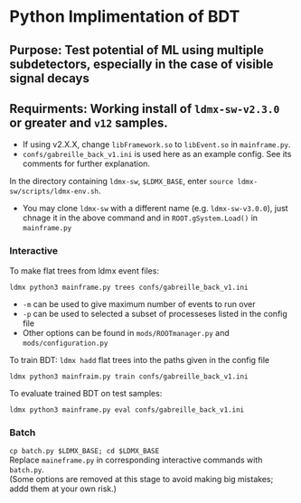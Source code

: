 # Python Implimentation of BDT

## Purpose: Test potential of ML using multiple subdetectors, especially in the case of visible signal decays
## Requirments: Working install of `ldmx-sw-v2.3.0` or greater and `v12` samples.
* If using v2.X.X, change `libFramework.so` to `libEvent.so` in `mainframe.py`.
* `confs/gabreille_back_v1.ini` is used here as an example config. See its comments for further explanation.

In the directory containing `ldmx-sw`, `$LDMX_BASE`, enter `source ldmx-sw/scripts/ldmx-env.sh`.
* You may clone `ldmx-sw` with a different name (e.g. `ldmx-sw-v3.0.0`), just chnage it in the above command and in `ROOT.gSystem.Load()` in `mainframe.py`

### Interactive
To make flat trees from ldmx event files:
```
ldmx python3 mainframe.py trees confs/gabreille_back_v1.ini
```
* `-m` can be used to give maximum number of events to run over 
* `-p` can be used to selected a subset of processeses listed in the config file
* Other options can be found in `mods/ROOTmanager.py` and `mods/configuration.py`

To train BDT:
`ldmx hadd` flat trees into the paths given in the config file
```
ldmx python3 mainfraim.py train confs/gabreille_back_v1.ini
```

To evaluate trained BDT on test samples:
```
ldmx python3 mainframe.py eval confs/gabreille_back_v1.ini
```

### Batch
```cp batch.py $LDMX_BASE; cd $LDMX_BASE``` \
Replace `maineframe.py` in corresponding interactive commands with `batch.py`.\
(Some options are removed at this stage to avoid making big mistakes; addd them at your own risk.)
